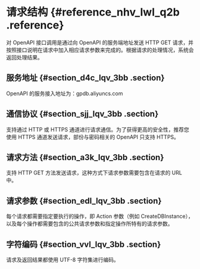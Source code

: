 # 请求结构 {#reference_nhv_lwl_q2b .reference}

对 OpenAPI 接口调用是通过向 OpenAPI 的服务端地址发送 HTTP GET 请求，并按照接口说明在请求中加入相应请求参数来完成的。根据请求的处理情况，系统会返回处理结果。

## 服务地址 {#section_d4c_lqv_3bb .section}

OpenAPI 的服务接入地址为：gpdb.aliyuncs.com

## 通信协议 {#section_sjj_lqv_3bb .section}

支持通过 HTTP 或 HTTPS 通道进行请求通信。为了获得更高的安全性，推荐您使用 HTTPS 通道发送请求，部份与密码相关的 OpenAPI 只支持 HTTPS。

## 请求方法 {#section_a3k_lqv_3bb .section}

支持 HTTP GET 方法发送请求，这种方式下请求参数需要包含在请求的 URL 中。

## 请求参数 {#section_edl_lqv_3bb .section}

每个请求都需要指定要执行的操作，即 Action 参数（例如 CreateDBInstance），以及每个操作都需要包含的公共请求参数和指定操作所特有的请求参数。

## 字符编码 {#section_vvl_lqv_3bb .section}

请求及返回结果都使用 UTF-8 字符集进行编码。

